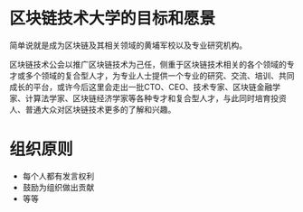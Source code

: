 # 区块链技术大学的目标和愿景
简单说就是成为区块链及其相关领域的黄埔军校以及专业研究机构。

区块链技术公会以推广区块链技术为己任，侧重于区块链技术相关的各个领域的专才或多个领域的复合型人才，为专业人士提供一个专业的研究、交流、培训、共同成长的平台，或许今后这里会走出一批CTO、CEO、技术专家、区块链金融学家、计算法学家、区块链经济学家等各种专才和复合型人才，与此同时培育投资人、普通大众对区块链技术更多的了解和兴趣。

# 组织原则
* 每个人都有发言权利
* 鼓励为组织做出贡献
* 等等


